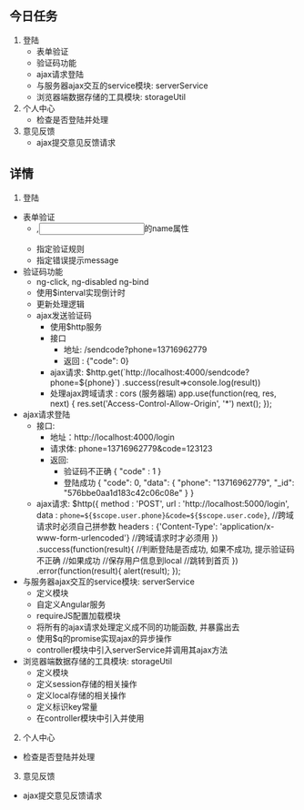 ## 今日任务
1. 登陆
    * 表单验证
    * 验证码功能
    * ajax请求登陆
    * 与服务器ajax交互的service模块: serverService
    * 浏览器端数据存储的工具模块: storageUtil
2. 个人中心
    * 检查是否登陆并处理
3. 意见反馈
    * ajax提交意见反馈请求

## 详情

1. 登陆
* 表单验证
    * <form>,<input>的name属性
    * 指定验证规则
    * 指定错误提示message
* 验证码功能
    * ng-click, ng-disabled ng-bind
    * 使用$interval实现倒计时
    * 更新处理逻辑
    * ajax发送验证码
        * 使用$http服务
        * 接口
            * 地址: /sendcode?phone=13716962779
            * 返回 : {"code": 0}
        * ajax请求:
            $http.get(`http://localhost:4000/sendcode?phone=${phone}`)
                    .success(result=>console.log(result))
        * 处理ajax跨域请求 : cors (服务器端)
            app.use(function(req, res, next) {
              res.set('Access-Control-Allow-Origin', '*')
              next();
            });
* ajax请求登陆
    * 接口:
        * 地址：http://localhost:4000/login
        * 请求体: phone=13716962779&code=123123
        * 返回:
            * 验证码不正确
                {
                    "code" : 1
                }
            * 登陆成功
                {
                    "code": 0,
                    "data": {
                        "phone": "13716962779",
                        "_id": "576bbe0aa1d183c42c06c08e"
                    }
                }
    * ajax请求:
        $http({
            method : 'POST',
            url : 'http://localhost:5000/login',
            data : `phone=${$scope.user.phone}&code=${$scope.user.code}`,   //跨域请求时必须自己拼参数
            headers :  {'Content-Type': 'application/x-www-form-urlencoded'} //跨域请求时才必须用
        })
        .success(function(result){
            //判断登陆是否成功, 如果不成功, 提示验证码不正确
            //如果成功
                //保存用户信息到local
                //跳转到首页
        })
        .error(function(result){
            alert(result);
        });
* 与服务器ajax交互的service模块: serverService
    * 定义模块
    * 自定义Angular服务
    * requireJS配置加载模块
    * 将所有的ajax请求处理定义成不同的功能函数, 并暴露出去
    * 使用$q的promise实现ajax的异步操作
    * controller模块中引入serverService并调用其ajax方法
* 浏览器端数据存储的工具模块: storageUtil
    * 定义模块
    * 定义session存储的相关操作
    * 定义local存储的相关操作
    * 定义标识key常量
    * 在controller模块中引入并使用
    
2. 个人中心
* 检查是否登陆并处理
    
3. 意见反馈
* ajax提交意见反馈请求